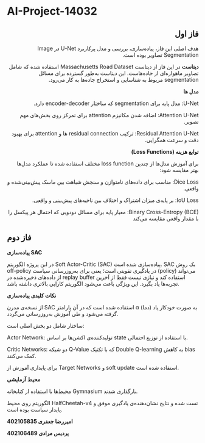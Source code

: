 # AI-Project-14032
<div dir="rtl">


## **فاز اول**

هدف اصلی این فاز، پیاده‌سازی، بررسی و مدل پرکاربرد U-Net در Image Segmentation تصاویر بوده است.

__دیتاست__
در این فاز از دیتاست Massachusetts Road Dataset استفاده شده که شامل تصاویر ماهواره‌ای از جاده‌هاست. این دیتاست به‌طور گسترده برای مسائل segmentation مربوط به شناسایی و استخراج جاده‌ها به کار می‌رود.

__مدل ها__

U-Net: مدل پایه برای segmentation که ساختار encoder-decoder دارد.

Attention U-Net: اضافه شدن مکانیزم attention برای تمرکز روی بخش‌های مهم تصویر.

Residual Attention U-Net: ترکیب residual connection ها و attention برای بهبود دقت و سرعت همگرایی.


__توابع هزینه (Loss Functions)__

برای آموزش مدل‌ها از چندین loss function مختلف استفاده شده تا عملکرد مدل‌ها بهتر مقایسه شود:

Dice Loss: مناسب برای داده‌های نامتوازن و سنجش شباهت بین ماسک پیش‌بینی‌شده و واقعی.

IoU Loss: بر پایه‌ی میزان اشتراک و اختلاف بین ناحیه‌های پیش‌بینی و واقعی.

Binary Cross-Entropy (BCE): معیار پایه برای مسائل دودویی که احتمال هر پیکسل را با مقدار واقعی مقایسه می‌کند

</div>



## **فاز دوم**

**پیاده‌سازی SAC**

در این پروژه الگوریتم Soft Actor-Critic (SAC) پیاده‌سازی شده است. SAC یک روش off-policy در یادگیری تقویتی است؛ یعنی برای به‌روزرسانی سیاست (policy) می‌تواند از داده‌های ذخیره‌شده در replay buffer استفاده کند و نیازی نیست فقط از آخرین تجربه‌ها یاد بگیرد. این ویژگی باعث می‌شود الگوریتم کارایی بالاتری داشته باشد.

**نکات کلیدی پیاده‌سازی**

از نسخه‌ی مدرن SAC استفاده شده است که در آن پارامتر α (دما) به صورت خودکار یاد گرفته می‌شود و طی آموزش به‌روزرسانی می‌گردد.

ساختار شامل دو بخش اصلی است:

Actor Network: تولیدکننده‌ی اکشن‌ها بر اساس state با استفاده از توزیع احتمالی.

Critic Networks: دو شبکه Q-Value که با تکنیک Double Q-learning به کاهش bias کمک می‌کنند.

برای پایداری آموزش از Target Networks و soft update استفاده شده است.

**محیط آزمایشی**

محیط‌ها با استفاده از کتابخانه Gymnasium بارگذاری شدند.

الگوریتم روی محیط HalfCheetah-v4 تست شده و نتایج نشان‌دهنده‌ی یادگیری موفق و پایدار سیاست بوده است.



**امیررضا جعفری 402105835**

**پردیس مرادی 402106489**
